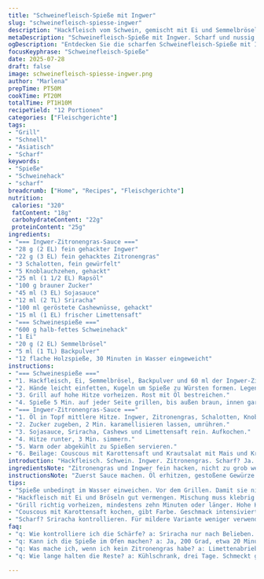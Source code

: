```yaml
---
title: "Schweinefleisch-Spieße mit Ingwer"
slug: "schweinefleisch-spiesse-ingwer"
description: "Hackfleisch vom Schwein, gemischt mit Ei und Semmelbröseln. Ingwer und Zitronengras für Würze. Dazu eine scharfe Sauce mit Cashewnüssen. Grillen auf hoher Hitze, bis alles braun und gar ist. Serviert mit Karottensaft-Couscous und Krautsalat. Ohne Milchprodukte. Scharf, herb, nussig. Zutaten teils reduziert, mit Limettensaft und Sojasauce als Ersatz. Einfach und schnell, leicht wandeln. 12 Portionen. Asiatisch inspiriert, frische Kräuter und Chillischärfe dabei."
metaDescription: "Schweinefleisch-Spieße mit Ingwer. Scharf und nussig. Ein Genuss für alle, die außergewöhnliche Aromen mögen."
ogDescription: "Entdecken Sie die scharfen Schweinefleisch-Spieße mit Ingwer und Zitronengras. Ideal für Grillabende, einfach und schnell zubereitet."
focusKeyphrase: "Schweinefleisch-Spieße"
date: 2025-07-28
draft: false
image: schweinefleisch-spiesse-ingwer.png
author: "Marlena"
prepTime: PT50M
cookTime: PT20M
totalTime: PT1H10M
recipeYield: "12 Portionen"
categories: ["Fleischgerichte"]
tags:
- "Grill"
- "Schnell"
- "Asiatisch"
- "Scharf"
keywords:
- "Spieße"
- "Schweinehack"
- "scharf"
breadcrumb: ["Home", "Recipes", "Fleischgerichte"]
nutrition: 
 calories: "320"
 fatContent: "18g"
 carbohydrateContent: "22g"
 proteinContent: "25g"
ingredients:
- "=== Ingwer-Zitronengras-Sauce ==="
- "28 g (2 EL) fein gehackter Ingwer"
- "22 g (3 EL) fein gehacktes Zitronengras"
- "3 Schalotten, fein gewürfelt"
- "5 Knoblauchzehen, gehackt"
- "25 ml (1 1/2 EL) Rapsöl"
- "100 g brauner Zucker"
- "45 ml (3 EL) Sojasauce"
- "12 ml (2 TL) Sriracha"
- "100 ml geröstete Cashewnüsse, gehackt"
- "15 ml (1 EL) frischer Limettensaft"
- "=== Schweinespieße ==="
- "600 g halb-fettes Schweinehack"
- "1 Ei"
- "20 g (2 EL) Semmelbrösel"
- "5 ml (1 TL) Backpulver"
- "12 flache Holzspieße, 30 Minuten in Wasser eingeweicht"
instructions:
- "=== Schweinespieße ==="
- "1. Hackfleisch, Ei, Semmelbrösel, Backpulver und 60 ml der Ingwer-Zitronengras-Sauce mischen. Zusammenkleben muss es, leicht klebrig. 12 gleich große Kugeln formen mit ca. 50 ml pro Kugel."
- "2. Hände leicht einfetten, Kugeln um Spieße zu Würsten formen. Legen."
- "3. Grill auf hohe Hitze vorheizen. Rost mit Öl bestreichen."
- "4. Spieße 5 Min. auf jeder Seite grillen, bis außen braun, innen gar."
- "=== Ingwer-Zitronengras-Sauce ==="
- "1. Öl in Topf mittlere Hitze. Ingwer, Zitronengras, Schalotten, Knoblauch 4 Min. anbraten, weich, Duft dabei."
- "2. Zucker zugeben, 2 Min. karamellisieren lassen, umrühren."
- "3. Sojasauce, Sriracha, Cashews und Limettensaft rein. Aufkochen."
- "4. Hitze runter, 3 Min. simmern."
- "5. Warm oder abgekühlt zu Spießen servieren."
- "6. Beilage: Couscous mit Karottensaft und Krautsalat mit Mais und Kräutern."
introduction: "Hackfleisch. Schwein. Ingwer. Zitronengras. Scharf? Ja. Die Sauce legt man zuerst an. Zucker schmilzt. Anschließend im Öl alles kurz andünsten. Sauce hat Nüsse. Cashews. Knackig. Limette bringt Frische rein. Fleisch klebrig, Ei hilft. Grillzeit ist kurz. Hitze hoch. Fettrand ziehen lassen. Außen knackig, innen saftig. Holzspieße vorher nass. Sonst brennen sie. Serviert mit Couscous, aber Karottensaft statt Wasser. Dazu Krautsalat aus Weißkohl, Mais, frische Kräuter. Ohne Milchprodukte. Einfach zu machen, aber mit Biss. Asiatische Aromen mischen sich. Scharf, süß, nussig, frisch."
ingredientsNote: "Zitronengras und Ingwer fein hacken, nicht zu grob wegen Textur. Schalotten und Knoblauch fein, sonst beißen sie. Zucker ist braun, teils weniger als im Original um Süße zu minimieren. Sojasauce ersetzt Fischsauce, für Vegetarier oder milde Variante. Sriracha für Schärfe, kann angepasst werden. Limettensaft bringt Säure rein, ersetzt teilweise die Tiefe der Fischsauce. Cashews grob gehackt, geben Textur. Fleisch halb mager. Wegen Saftigkeit und Struktur. Semmelbrösel absorbieren Feuchtigkeit. Backpulver sorgt für leichte Lockerung. Eier festigen Masse. Holzspieße ca. 30 Minuten einweichen, Brennen verhindern. Alles vorbereitet, dann flott arbeiten."
instructionsNote: "Zuerst Sauce machen. Öl erhitzen, gestoßene Gewürze andünsten, Zucker hinzufügen, karamellisieren, flüssige Zutaten ergänzen, Hitze reduzieren. Soße köcheln lassen minimum 2-3 Minuten. Nachher in zwei Portionen teilen, Hälfte für Hackmasse, Rest zum Servieren. Hackfleisch mit Ei, Bröseln, Backpulver und Sauce gut vermischen, keine Angst vor klebriger Textur. Menge exakt für 12 Spieße. Spießen mit geölten Händen die Masse formen. Grill vorheizen mindestens 10 Minuten, Hochhitze. Rost einsprühen oder pinseln. Spieße 4-5 Minuten pro Seite. Keine lange Lage, Fleisch will durch, außen braun. Dazu Beilagen vorbereiten. Couscous mit Karottensaft statt Wasser kochen, gibt Farbe und Geschmack. Krautsalat frisch schneiden, Mais und Kräuter schnell vermischen. Würzig, frisch, knackig. Soße separat reichen, womit jeder tunken kann."
tips:
- "Spieße unbedingt im Wasser einweichen. Vor dem Grillen. Damit sie nicht brennen. Es dauert 30 Minuten. Und bringt mehr Sicherheit beim Grillen."
- "Hackfleisch mit Ei und Bröseln gut vermengen. Mischung muss klebrig sein. Besser formen. Vorteilhafte Textur. Nicht zu lange kneten. Kontraintuitive Technik hier."
- "Grill richtig vorheizen, mindestens zehn Minuten oder länger. Hohe Hitze wichtig. Außen knusprig, innen saftig. Rost ölen, ermöglicht einfaches Wenden."
- "Couscous mit Karottensaft kochen, gibt Farbe. Geschmack intensiviert. Mit frischen Kräutern anrichten. Einfach gut harmonisieren mit dem Gericht."
- "Scharf? Sriracha kontrollieren. Für mildere Variante weniger verwenden. Sauce dicker machen mit mehr Zucker, länger karamellisieren. Feine Details hier."
faq:
- "q: Wie kontrolliere ich die Schärfe? a: Sriracha nur nach Belieben. Weniger hinzufügen für milde Version. Wichtig ist Balance der Aromen."
- "q: Kann ich die Spieße im Ofen machen? a: Ja, 200 Grad, etwa 20 Minuten backen. Auf Oberhitze stellen für knusprige Oberfläche. Ein Mühe."
- "q: Was mache ich, wenn ich kein Zitronengras habe? a: Limettenabrieb ist eine Alternative. Schmeckt anders. Aber frische Note bleibt vorhanden."
- "q: Wie lange halten die Reste? a: Kühlschrank, drei Tage. Schmeckt gut kalt oder aufgewärmt. Auf den Grill, um das Aroma zurückzugewinnen. Geht einfach."

---
```

